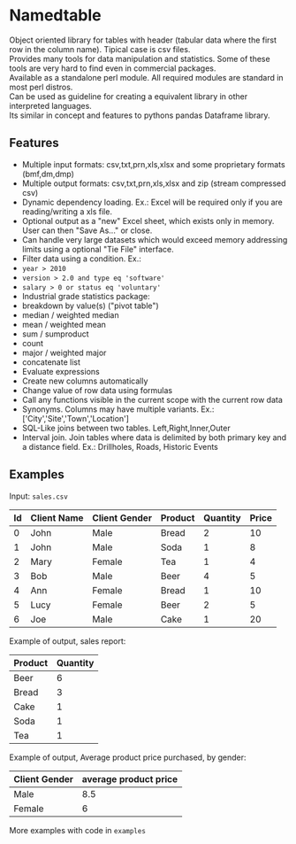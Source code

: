# Namedtable
Object oriented library for tables with header (tabular data where the first row in the column name). Tipical case is csv files.  
Provides many tools for data manipulation and statistics. Some of these tools are very hard to find even in commercial packages.  
Available as a standalone perl module. All required modules are standard in most perl distros.  
Can be used as guideline for creating a equivalent library in other interpreted languages.  
Its similar in concept and features to pythons pandas Dataframe library.

## Features
- Multiple input formats: csv,txt,prn,xls,xlsx and some proprietary formats (bmf,dm,dmp)
- Multiple output formats: csv,txt,prn,xls,xlsx and zip (stream compressed csv)
- Dynamic dependency loading. Ex.: Excel will be required only if you are reading/writing a xls file.
- Optional output as a "new" Excel sheet, which exists only in memory. User can then "Save As..." or close.
- Can handle very large datasets which would exceed memory addressing limits using a optional "Tie File" interface.
- Filter data using a condition. Ex.: 
 - `year > 2010`
 - `version > 2.0 and type eq 'software'`
 - `salary > 0 or status eq 'voluntary'`
- Industrial grade statistics package: 
 - breakdown by value(s) ("pivot table")
 - median / weighted median
 - mean / weighted mean
 - sum / sumproduct
 - count
 - major / weighted major
 - concatenate list
- Evaluate expressions
 - Create new columns automatically
 - Change value of row data using formulas
 - Call any functions visible in the current scope with the current row data
- Synonyms. Columns may have multiple variants. Ex.: ['City','Site','Town','Location']
- SQL-Like joins between two tables. Left,Right,Inner,Outer
- Interval join. Join tables where data is delimited by both primary key and a distance field. Ex.: Drillholes, Roads, Historic Events

## Examples
Input: `sales.csv`  

| Id | Client Name | Client Gender | Product | Quantity | Price |  
| --- | --- | --- | --- | --- | --- |
| 0 | John | Male | Bread | 2 | 10 |  
| 1 | John | Male | Soda | 1 | 8 |  
| 2 | Mary | Female | Tea | 1 | 4 |  
| 3 | Bob | Male | Beer | 4 | 5 |  
| 4 | Ann | Female | Bread | 1 | 10 |  
| 5 | Lucy | Female | Beer | 2 | 5 |  
| 6 | Joe | Male | Cake | 1 | 20 |  

Example of output, sales report:  

| Product | Quantity |  
| --- | --- |  
| Beer |  6  |  
| Bread |  3  |  
| Cake |  1  |  
| Soda |  1  |  
| Tea |  1  |  

Example of output, Average product price purchased, by gender:  

| Client Gender	| average product price |
| --- | --- |
| Male |	8.5 |
| Female	| 6 |

More examples with code in `examples`

